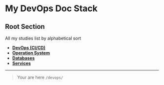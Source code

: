 # My DevOps Doc Stack

## Root Section

All my studies list by alphabetical sort

- [**DevOps (CI/CD)**](cicd/index.md)
- [**Operation System**](os/index.md)
- [**Databases**](database/index.md)
- [**Services**](services/index.md)

---

> Your are here `/devops/`
